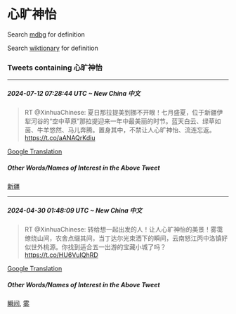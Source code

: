 # 心旷神怡

Search [mdbg](https://www.mdbg.net/chinese/dictionary?page=worddict&wdrst=0&wdqb=心旷神怡) for definition

Search [wiktionary](https://en.wiktionary.org/wiki/心旷神怡) for definition

### Tweets containing 心旷神怡

___
##### 2024-07-12 07:28:44 UTC ~ New China 中文
> RT @XinhuaChinese: 夏日那拉提美到挪不开眼！七月盛夏，位于新疆伊犁河谷的“空中草原”那拉提迎来一年中最美丽的时节。蓝天白云、绿草如茵、牛羊悠然、马儿奔腾。置身其中，不禁让人心旷神怡、流连忘返。 https://t.co/aANAQrKdiu

[Google Translation](https://translate.google.com/?hi=en&tab=TT&sl=zh-CN&tl=en&op=translate&text=RT+%40XinhuaChinese%3A+%E5%A4%8F%E6%97%A5%E9%82%A3%E6%8B%89%E6%8F%90%E7%BE%8E%E5%88%B0%E6%8C%AA%E4%B8%8D%E5%BC%80%E7%9C%BC%EF%BC%81%E4%B8%83%E6%9C%88%E7%9B%9B%E5%A4%8F%EF%BC%8C%E4%BD%8D%E4%BA%8E%E6%96%B0%E7%96%86%E4%BC%8A%E7%8A%81%E6%B2%B3%E8%B0%B7%E7%9A%84%E2%80%9C%E7%A9%BA%E4%B8%AD%E8%8D%89%E5%8E%9F%E2%80%9D%E9%82%A3%E6%8B%89%E6%8F%90%E8%BF%8E%E6%9D%A5%E4%B8%80%E5%B9%B4%E4%B8%AD%E6%9C%80%E7%BE%8E%E4%B8%BD%E7%9A%84%E6%97%B6%E8%8A%82%E3%80%82%E8%93%9D%E5%A4%A9%E7%99%BD%E4%BA%91%E3%80%81%E7%BB%BF%E8%8D%89%E5%A6%82%E8%8C%B5%E3%80%81%E7%89%9B%E7%BE%8A%E6%82%A0%E7%84%B6%E3%80%81%E9%A9%AC%E5%84%BF%E5%A5%94%E8%85%BE%E3%80%82%E7%BD%AE%E8%BA%AB%E5%85%B6%E4%B8%AD%EF%BC%8C%E4%B8%8D%E7%A6%81%E8%AE%A9%E4%BA%BA%E5%BF%83%E6%97%B7%E7%A5%9E%E6%80%A1%E3%80%81%E6%B5%81%E8%BF%9E%E5%BF%98%E8%BF%94%E3%80%82+https%3A%2F%2Ft.co%2FaANAQrKdiu)
##### Other Words/Names of Interest in the Above Tweet
[新疆](新疆.md)
___
##### 2024-04-30 01:48:09 UTC ~ New China 中文
> RT @XinhuaChinese: 转给想一起出发的人！让人心旷神怡的美景！雾霭缭绕山间，农舍点缀其间，当丁达尔光束洒下的瞬间，云南怒江丙中洛镇好似世外桃源。你找到适合五一出游的宝藏小城了吗？ https://t.co/HU6VuIQhRD

[Google Translation](https://translate.google.com/?hi=en&tab=TT&sl=zh-CN&tl=en&op=translate&text=RT+%40XinhuaChinese%3A+%E8%BD%AC%E7%BB%99%E6%83%B3%E4%B8%80%E8%B5%B7%E5%87%BA%E5%8F%91%E7%9A%84%E4%BA%BA%EF%BC%81%E8%AE%A9%E4%BA%BA%E5%BF%83%E6%97%B7%E7%A5%9E%E6%80%A1%E7%9A%84%E7%BE%8E%E6%99%AF%EF%BC%81%E9%9B%BE%E9%9C%AD%E7%BC%AD%E7%BB%95%E5%B1%B1%E9%97%B4%EF%BC%8C%E5%86%9C%E8%88%8D%E7%82%B9%E7%BC%80%E5%85%B6%E9%97%B4%EF%BC%8C%E5%BD%93%E4%B8%81%E8%BE%BE%E5%B0%94%E5%85%89%E6%9D%9F%E6%B4%92%E4%B8%8B%E7%9A%84%E7%9E%AC%E9%97%B4%EF%BC%8C%E4%BA%91%E5%8D%97%E6%80%92%E6%B1%9F%E4%B8%99%E4%B8%AD%E6%B4%9B%E9%95%87%E5%A5%BD%E4%BC%BC%E4%B8%96%E5%A4%96%E6%A1%83%E6%BA%90%E3%80%82%E4%BD%A0%E6%89%BE%E5%88%B0%E9%80%82%E5%90%88%E4%BA%94%E4%B8%80%E5%87%BA%E6%B8%B8%E7%9A%84%E5%AE%9D%E8%97%8F%E5%B0%8F%E5%9F%8E%E4%BA%86%E5%90%97%EF%BC%9F+https%3A%2F%2Ft.co%2FHU6VuIQhRD)
##### Other Words/Names of Interest in the Above Tweet
[瞬间](瞬间.md), [雾](雾.md)
